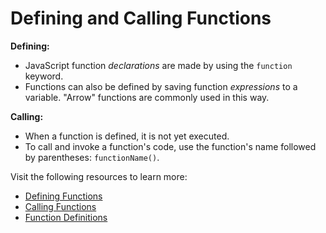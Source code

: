 # Defining and Calling Functions

**Defining:** 
- JavaScript function *declarations* are made by using the `function` keyword.
- Functions can also be defined by saving function *expressions* to a variable. "Arrow" functions are commonly used in this way.

**Calling:** 
- When a function is defined, it is not yet executed. 
- To call and invoke a function's code, use the function's name followed by parentheses: `functionName()`.


Visit the following resources to learn more:

- [Defining Functions](https://developer.mozilla.org/en-US/docs/Web/JavaScript/Guide/Functions#defining_functions)
- [Calling Functions](https://developer.mozilla.org/en-US/docs/Web/JavaScript/Guide/Functions#calling_functions)
- [Function Definitions](https://www.w3schools.com/js/js_function_definition.asp)


